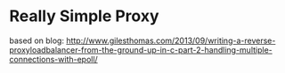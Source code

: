 Really Simple Proxy
===

based on blog: http://www.gilesthomas.com/2013/09/writing-a-reverse-proxyloadbalancer-from-the-ground-up-in-c-part-2-handling-multiple-connections-with-epoll/
